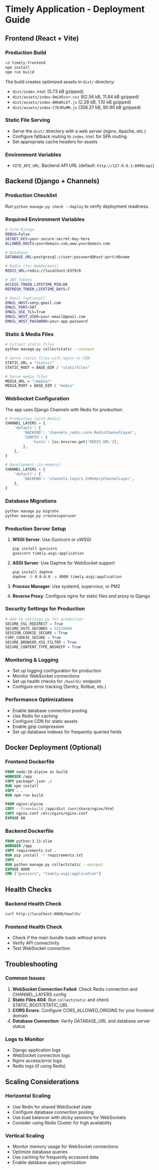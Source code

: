 # Timely Application - Deployment Guide

## Frontend (React + Vite)

### Production Build
```bash
cd timely-frontend
npm install
npm run build
```

The build creates optimized assets in `dist/` directory:
- `dist/index.html` (0.73 kB gzipped)
- `dist/assets/index-DmLH5svr.css` (62.56 kB, 11.84 kB gzipped)
- `dist/assets/index-B0HAhLET.js` (2.28 kB, 1.10 kB gzipped)
- `dist/assets/index-C7K3RuMR.js` (356.37 kB, 90.90 kB gzipped)

### Static File Serving
- Serve the `dist/` directory with a web server (nginx, Apache, etc.)
- Configure fallback routing to `index.html` for SPA routing
- Set appropriate cache headers for assets

### Environment Variables
- `VITE_API_URL`: Backend API URL (default: `http://127.0.0.1:8000/api`)

## Backend (Django + Channels)

### Production Checklist
Run `python manage.py check --deploy` to verify deployment readiness.

### Required Environment Variables
```bash
# Core Django
DEBUG=False
SECRET_KEY=your-secure-secret-key-here
ALLOWED_HOSTS=yourdomain.com,www.yourdomain.com

# Database
DATABASE_URL=postgresql://user:password@host:port/dbname

# Redis (for WebSockets)
REDIS_URL=redis://localhost:6379/0

# JWT Tokens
ACCESS_TOKEN_LIFETIME_MIN=60
REFRESH_TOKEN_LIFETIME_DAYS=7

# Email (optional)
EMAIL_HOST=smtp.gmail.com
EMAIL_PORT=587
EMAIL_USE_TLS=True
EMAIL_HOST_USER=your-email@gmail.com
EMAIL_HOST_PASSWORD=your-app-password
```

### Static & Media Files
```bash
# Collect static files
python manage.py collectstatic --noinput

# Serve static files with nginx or CDN
STATIC_URL = "static/"
STATIC_ROOT = BASE_DIR / "staticfiles"

# Serve media files
MEDIA_URL = "/media/"
MEDIA_ROOT = BASE_DIR / "media"
```

### WebSocket Configuration
The app uses Django Channels with Redis for production:

```python
# Production (with Redis)
CHANNEL_LAYERS = {
    'default': {
        'BACKEND': 'channels_redis.core.RedisChannelLayer',
        'CONFIG': {
            'hosts': [os.environ.get('REDIS_URL')],
        },
    },
}

# Development (in-memory)
CHANNEL_LAYERS = {
    'default': {
        'BACKEND': 'channels.layers.InMemoryChannelLayer',
    },
}
```

### Database Migrations
```bash
python manage.py migrate
python manage.py createsuperuser
```

### Production Server Setup
1. **WSGI Server**: Use Gunicorn or uWSGI
   ```bash
   pip install gunicorn
   gunicorn timely.wsgi:application
   ```

2. **ASGI Server**: Use Daphne for WebSocket support
   ```bash
   pip install daphne
   daphne -b 0.0.0.0 -p 8000 timely.asgi:application
   ```

3. **Process Manager**: Use systemd, supervisor, or PM2

4. **Reverse Proxy**: Configure nginx for static files and proxy to Django

### Security Settings for Production
```python
# Add to settings.py for production
SECURE_SSL_REDIRECT = True
SECURE_HSTS_SECONDS = 31536000
SESSION_COOKIE_SECURE = True
CSRF_COOKIE_SECURE = True
SECURE_BROWSER_XSS_FILTER = True
SECURE_CONTENT_TYPE_NOSNIFF = True
```

### Monitoring & Logging
- Set up logging configuration for production
- Monitor WebSocket connections
- Set up health checks for `/health/` endpoint
- Configure error tracking (Sentry, Rollbar, etc.)

### Performance Optimizations
- Enable database connection pooling
- Use Redis for caching
- Configure CDN for static assets
- Enable gzip compression
- Set up database indexes for frequently queried fields

## Docker Deployment (Optional)

### Frontend Dockerfile
```dockerfile
FROM node:18-alpine as build
WORKDIR /app
COPY package*.json ./
RUN npm install
COPY . .
RUN npm run build

FROM nginx:alpine
COPY --from=build /app/dist /usr/share/nginx/html
COPY nginx.conf /etc/nginx/nginx.conf
EXPOSE 80
```

### Backend Dockerfile
```dockerfile
FROM python:3.11-slim
WORKDIR /app
COPY requirements.txt .
RUN pip install -r requirements.txt
COPY . .
RUN python manage.py collectstatic --noinput
EXPOSE 8000
CMD ["gunicorn", "timely.wsgi:application"]
```

## Health Checks

### Backend Health Check
```bash
curl http://localhost:8000/health/
```

### Frontend Health Check
- Check if the main bundle loads without errors
- Verify API connectivity
- Test WebSocket connection

## Troubleshooting

### Common Issues
1. **WebSocket Connection Failed**: Check Redis connection and CHANNEL_LAYERS config
2. **Static Files 404**: Run `collectstatic` and check STATIC_ROOT/STATIC_URL
3. **CORS Errors**: Configure CORS_ALLOWED_ORIGINS for your frontend domain
4. **Database Connection**: Verify DATABASE_URL and database server status

### Logs to Monitor
- Django application logs
- WebSocket connection logs
- Nginx access/error logs
- Redis logs (if using Redis)

## Scaling Considerations

### Horizontal Scaling
- Use Redis for shared WebSocket state
- Configure database connection pooling
- Use load balancer with sticky sessions for WebSockets
- Consider using Redis Cluster for high availability

### Vertical Scaling
- Monitor memory usage for WebSocket connections
- Optimize database queries
- Use caching for frequently accessed data
- Enable database query optimization
